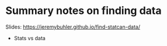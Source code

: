 # Summary notes on finding data # 

Slides: https://jeremybuhler.github.io/find-statcan-data/

 - Stats vs data

